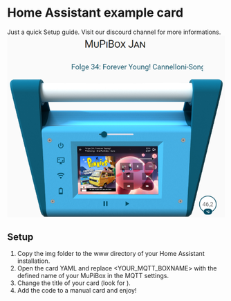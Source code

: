 # Home Assistant example card
Just a quick Setup guide. Visit our discourd channel for more informations.
![Example](example.png "Example") 
## Setup
1. Copy the img folder to the www directory of your Home Assistant installation.
2. Open the card YAML and replace <YOUR_MQTT_BOXNAME> with the defined name of your MuPiBox in the MQTT settings.
3. Change the title of your card (look for <ANYTHING YOU WANT>).
4. Add the code to a manual card and enjoy!